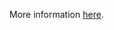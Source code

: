 More information [here](https://docs.prismacloud.io/en/enterprise-edition/policy-reference/api-policies/openapi-policies/ensure-that-security-operations-is-not-empty).
